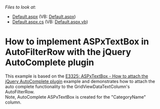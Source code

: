 <!-- default file list -->
*Files to look at*:

* [Default.aspx](./CS/WebSite/Default.aspx) (VB: [Default.aspx](./VB/WebSite/Default.aspx))
* [Default.aspx.cs](./CS/WebSite/Default.aspx.cs) (VB: [Default.aspx.vb](./VB/WebSite/Default.aspx.vb))
<!-- default file list end -->
# How to implement ASPxTextBox in AutoFilterRow with  the jQuery AutoComplete plugin


<p>This example is based on the <a href="https://www.devexpress.com/Support/Center/p/E3325">E3325: ASPxTextBox - How to attach the jQuery AutoComplete plugin</a> example and demonstrates how to attach the auto complete functionality to the GridViewDataTextColumn's AutoFilterRow.<br />
Note, AutoComplete ASPxTextBox is created for the "CategoryName" column.</p>

<br/>


